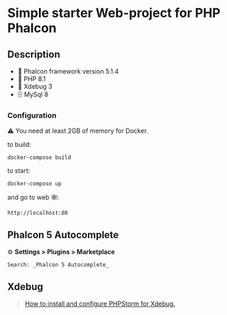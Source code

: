 # Simple starter Web-project for PHP Phalcon

## Description
- 🦅 Phalcon framework version 5.1.4
- 🐘 PHP 8.1
- 🐛 Xdebug 3
- 🗄 MySql 8

### Configuration
⚠️ You need at least 2GB of memory for Docker.

to build:
```shell
docker-compose build
```

to start:
```shell
docker-compose up
```

and go to web 🕸: 
```
http://localhost:80
```

## Phalcon 5 Autocomplete
⚙️ **Settings > Plugins > Marketplace**

`Search: _Phalcon 5 Autocomplete_`

## Xdebug
> [How to install and configure PHPStorm for Xdebug.](docs/xdebug/INSTALL.md)
